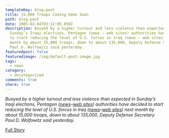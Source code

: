 ```yaml
---
templateKey: blog-post
title: 15,000 Troops Coming Home Soon
path: blog-post
date: 2005-02-04T03:12:05.850Z
description: Buoyed by a higher turnout and less violence than expected in
  Sunday’s Iraqi elections, Pentagon (news – web sites) authorities have decided
  to start reducing the level of U.S. forces in Iraq (news – web sites) next
  month by about 15,000 troops, down to about 135,000, Deputy Defense Secretary
  Paul D. Wolfowitz said yesterday.
featuredpost: false
featuredimage: /img/default-post-image.jpg
tags:
  - news
category:
  - Uncategorized
comments: true
share: true
---
```

<!--StartFragment-->

*Buoyed by a higher turnout and less violence than expected in Sunday’s Iraqi elections, Pentagon ([news](http://us.rd.yahoo.com/DailyNews/manual/washpost/ts_washpost/a61910_2005feb3/14195550/*http://news.search.yahoo.com/search/news?fr=news-storylinks&p=%22Pentagon%22&c=&n=20&yn=c&c=news&cs=nw)–[web sites](http://us.rd.yahoo.com/DailyNews/manual/washpost/ts_washpost/a61910_2005feb3/14195550/*http://search.yahoo.com/search?fr=web-storylinks&p=Pentagon)) authorities have decided to start reducing the level of U.S. forces in Iraq ([news](http://us.rd.yahoo.com/DailyNews/manual/washpost/ts_washpost/a61910_2005feb3/14195550/*http://news.search.yahoo.com/search/news?fr=news-storylinks&p=%22Iraq%22&c=&n=20&yn=c&c=news&cs=nw)–[web sites](http://us.rd.yahoo.com/DailyNews/manual/washpost/ts_washpost/a61910_2005feb3/14195550/*http://search.yahoo.com/search?fr=web-storylinks&p=Iraq)) next month by about 15,000 troops, down to about 135,000, Deputy Defense Secretary Paul D. Wolfowitz said yesterday.*

[Full Story](http://story.news.yahoo.com/news?tmpl=story2&u=/washpost/20050204/ts_washpost/a61910_2005feb3)

<!--EndFragment-->